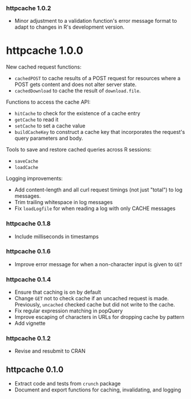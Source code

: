 ### httpcache 1.0.2
* Minor adjustment to a validation function's error message format to adapt to changes in R's development version.

# httpcache 1.0.0

New cached request functions:

* `cachedPOST` to cache results of a POST request for resources where a POST gets content and does not alter server state.
* `cachedDownload` to cache the result of `download.file`.

Functions to access the cache API:

* `hitCache` to check for the existence of a cache entry
* `getCache` to read it
* `setCache` to set a cache value
* `buildCacheKey` to construct a cache key that incorporates the request's query parameters and body.

Tools to save and restore cached queries across R sessions:

* `saveCache`
* `loadCache`

Logging improvements:

* Add content-length and all curl request timings (not just "total") to log messages.
* Trim trailing whitespace in log messages
* Fix `loadLogfile` for when reading a log with only CACHE messages

### httpcache 0.1.8
* Include milliseconds in timestamps

### httpcache 0.1.6
* Improve error message for when a non-character input is given to `GET`

### httpcache 0.1.4

* Ensure that caching is on by default
* Change `GET` not to check cache if an uncached request is made. Previously, `uncached` checked cache but did not write to the cache.
* Fix regular expression matching in popQuery
* Improve escaping of characters in URLs for dropping cache by pattern
* Add vignette

### httpcache 0.1.2

* Revise and resubmit to CRAN

## httpcache 0.1.0

* Extract code and tests from `crunch` package
* Document and export functions for caching, invalidating, and logging
